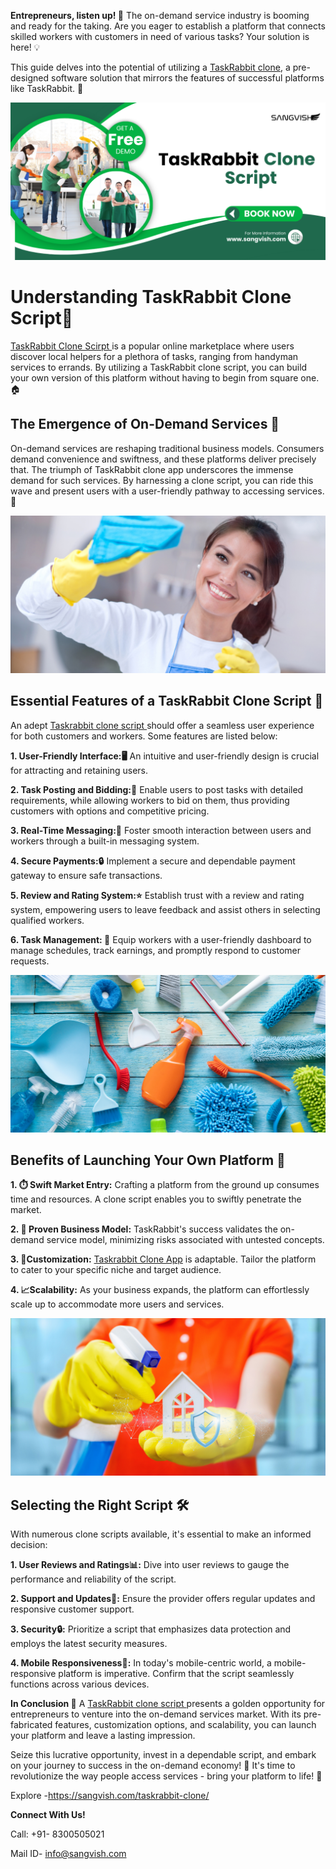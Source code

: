 **Entrepreneurs, listen up! 📢**
The on-demand service industry is booming and ready for the taking. Are you eager to establish a platform that connects skilled workers with customers in need of various tasks? Your solution is here! 💡

This guide delves into the potential of utilizing a [TaskRabbit clone](https://sangvish.com/taskrabbit-clone/), a pre-designed software solution that mirrors the features of successful platforms like TaskRabbit. 🔄

<div class="Box-sc-g0xbh4-0 iIZCet"><img alt=“taskrabbitclone.png" src="https://github.com/sangvishtechnologies/taskrabbit-clone/blob/main/images/Taskrabbit-clone.png" data-hpc="true" class="Box-sc-g0xbh4-0 kzRgrI"></div>

# Understanding TaskRabbit Clone Script📝
[TaskRabbit Clone Scirpt ](https://sangvish.com/taskrabbit-clone/)is a popular online marketplace where users discover local helpers for a plethora of tasks, ranging from handyman services to errands. By utilizing a TaskRabbit clone script, you can build your own version of this platform without having to begin from square one.🏠

## The Emergence of On-Demand Services 🚪
On-demand services are reshaping traditional business models. Consumers demand convenience and swiftness, and these platforms deliver precisely that. The triumph of TaskRabbit clone app underscores the immense demand for such services. By harnessing a clone script, you can ride this wave and present users with a user-friendly pathway to accessing services. 🌊

<div class="Box-sc-g0xbh4-0 iIZCet"><img alt=“taskrabbitclone.png" src="https://github.com/sangvishtechnologies/taskrabbit-clone/blob/main/images/taskrabbit-clone-app-development.png" data-hpc="true" class="Box-sc-g0xbh4-0 kzRgrI"></div>  

## Essential Features of a TaskRabbit Clone Script 🔑
An adept [Taskrabbit clone script ](https://sangvish.com/taskrabbit-clone/)should offer a seamless user experience for both customers and workers. Some features are listed below:

**1. User-Friendly Interface:🖥️** An intuitive and user-friendly design is crucial for attracting and retaining users. 

**2. Task Posting and Bidding:💼**  Enable users to post tasks with detailed requirements, while allowing workers to bid on them, thus providing customers with options and competitive pricing. 

**3. Real-Time Messaging:💬** Foster smooth interaction between users and workers through a built-in messaging system. 

**4. Secure Payments:🔒** Implement a secure and dependable payment gateway to ensure safe transactions.

**5. Review and Rating System:⭐** Establish trust with a review and rating system, empowering users to leave feedback and assist others in selecting qualified workers. 

**6. Task Management: 📅**  Equip workers with a user-friendly dashboard to manage schedules, track earnings, and promptly respond to customer requests.

<div class="Box-sc-g0xbh4-0 iIZCet"><img alt=“taskrabbitclone.png" src="https://github.com/sangvishtechnologies/taskrabbit-clone/blob/main/images/taskrabbit-clone-script.png" data-hpc="true" class="Box-sc-g0xbh4-0 kzRgrI"></div> 

## Benefits of Launching Your Own Platform 🌟
**1. ⏱️ Swift Market Entry:** Crafting a platform from the ground up consumes time and resources. A clone script enables you to swiftly penetrate the market. 

**2. 💼 Proven Business Model:** TaskRabbit's success validates the on-demand service model, minimizing risks associated with untested concepts.

**3. 🎨Customization:** [Taskrabbit Clone App](https://sangvish.com/taskrabbit-clone/) is adaptable. Tailor the platform to cater to your specific niche and target audience. 

**4. 📈Scalability:** As your business expands, the platform can effortlessly scale up to accommodate more users and services. 

<div class="Box-sc-g0xbh4-0 iIZCet"><img alt=“taskrabbitclone.png" src="https://github.com/sangvishtechnologies/taskrabbit-clone/blob/main/images/taskrabbit-clone-app.png" data-hpc="true" class="Box-sc-g0xbh4-0 kzRgrI"></div> 

## Selecting the Right Script 🛠️
With numerous clone scripts available, it's essential to make an informed decision:

**1. User Reviews and Ratings📊:** Dive into user reviews to gauge the performance and reliability of the script.

**2. Support and Updates🔄:** Ensure the provider offers regular updates and responsive customer support. 

**3. Security🔒:** Prioritize a script that emphasizes data protection and employs the latest security measures. 

**4. Mobile Responsiveness📱:** In today's mobile-centric world, a mobile-responsive platform is imperative. Confirm that the script seamlessly functions across various devices.

**In Conclusion 🎉**
A [TaskRabbit clone script ](https://sangvish.com/taskrabbit-clone/)presents a golden opportunity for entrepreneurs to venture into the on-demand services market. With its pre-fabricated features, customization options, and scalability, you can launch your platform and leave a lasting impression. 

Seize this lucrative opportunity, invest in a dependable script, and embark on your journey to success in the on-demand economy! 🚀 It's time to revolutionize the way people access services - bring your platform to life! 🌟

Explore -https://sangvish.com/taskrabbit-clone/ 

**Connect With Us!**

Call: +91- 8300505021

Mail ID-  [info@sangvish.com](mailto:info@sangvish.com)
